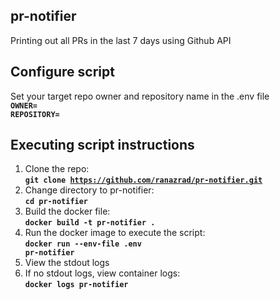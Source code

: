 ## pr-notifier
Printing out all PRs in the last 7 days using Github API

## Configure script
Set your target repo owner and repository name in the .env file  
  **<code>OWNER=</code>**  
  **<code>REPOSITORY=</code>**  
## Executing script instructions
1. Clone the repo:  
  **<code>git clone https://github.com/ranazrad/pr-notifier.git</code>**  
2. Change directory to pr-notifier:  
  **<code>cd pr-notifier</code>**  
3. Build the docker file:  
  **<code>docker build -t pr-notifier .</code>**  
4. Run the docker image to execute the script:  
  **<code>docker run --env-file .env pr-notifier</code>**  
5. View the stdout logs  
6. If no stdout logs, view container logs:  
  **<code>docker logs pr-notifier</code>**   

